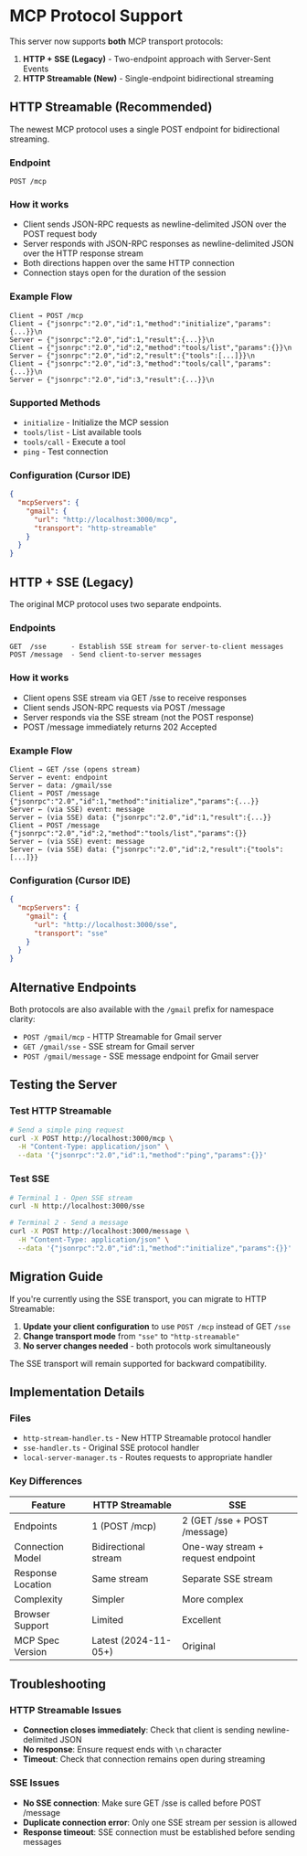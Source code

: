 # MCP Protocol Support

This server now supports **both** MCP transport protocols:

1. **HTTP + SSE (Legacy)** - Two-endpoint approach with Server-Sent Events
2. **HTTP Streamable (New)** - Single-endpoint bidirectional streaming

## HTTP Streamable (Recommended)

The newest MCP protocol uses a single POST endpoint for bidirectional streaming.

### Endpoint
```
POST /mcp
```

### How it works
- Client sends JSON-RPC requests as newline-delimited JSON over the POST request body
- Server responds with JSON-RPC responses as newline-delimited JSON over the HTTP response stream
- Both directions happen over the same HTTP connection
- Connection stays open for the duration of the session

### Example Flow
```
Client → POST /mcp
Client → {"jsonrpc":"2.0","id":1,"method":"initialize","params":{...}}\n
Server ← {"jsonrpc":"2.0","id":1,"result":{...}}\n
Client → {"jsonrpc":"2.0","id":2,"method":"tools/list","params":{}}\n
Server ← {"jsonrpc":"2.0","id":2,"result":{"tools":[...]}}\n
Client → {"jsonrpc":"2.0","id":3,"method":"tools/call","params":{...}}\n
Server ← {"jsonrpc":"2.0","id":3,"result":{...}}\n
```

### Supported Methods
- `initialize` - Initialize the MCP session
- `tools/list` - List available tools
- `tools/call` - Execute a tool
- `ping` - Test connection

### Configuration (Cursor IDE)
```json
{
  "mcpServers": {
    "gmail": {
      "url": "http://localhost:3000/mcp",
      "transport": "http-streamable"
    }
  }
}
```

## HTTP + SSE (Legacy)

The original MCP protocol uses two separate endpoints.

### Endpoints
```
GET  /sse      - Establish SSE stream for server-to-client messages
POST /message  - Send client-to-server messages
```

### How it works
- Client opens SSE stream via GET /sse to receive responses
- Client sends JSON-RPC requests via POST /message
- Server responds via the SSE stream (not the POST response)
- POST /message immediately returns 202 Accepted

### Example Flow
```
Client → GET /sse (opens stream)
Server ← event: endpoint
Server ← data: /gmail/sse
Client → POST /message {"jsonrpc":"2.0","id":1,"method":"initialize","params":{...}}
Server ← (via SSE) event: message
Server ← (via SSE) data: {"jsonrpc":"2.0","id":1,"result":{...}}
Client → POST /message {"jsonrpc":"2.0","id":2,"method":"tools/list","params":{}}
Server ← (via SSE) event: message
Server ← (via SSE) data: {"jsonrpc":"2.0","id":2,"result":{"tools":[...]}}
```

### Configuration (Cursor IDE)
```json
{
  "mcpServers": {
    "gmail": {
      "url": "http://localhost:3000/sse",
      "transport": "sse"
    }
  }
}
```

## Alternative Endpoints

Both protocols are also available with the `/gmail` prefix for namespace clarity:

- `POST /gmail/mcp` - HTTP Streamable for Gmail server
- `GET /gmail/sse` - SSE stream for Gmail server
- `POST /gmail/message` - SSE message endpoint for Gmail server

## Testing the Server

### Test HTTP Streamable
```bash
# Send a simple ping request
curl -X POST http://localhost:3000/mcp \
  -H "Content-Type: application/json" \
  --data '{"jsonrpc":"2.0","id":1,"method":"ping","params":{}}'
```

### Test SSE
```bash
# Terminal 1 - Open SSE stream
curl -N http://localhost:3000/sse

# Terminal 2 - Send a message
curl -X POST http://localhost:3000/message \
  -H "Content-Type: application/json" \
  --data '{"jsonrpc":"2.0","id":1,"method":"initialize","params":{}}'
```

## Migration Guide

If you're currently using the SSE transport, you can migrate to HTTP Streamable:

1. **Update your client configuration** to use `POST /mcp` instead of GET `/sse`
2. **Change transport mode** from `"sse"` to `"http-streamable"`
3. **No server changes needed** - both protocols work simultaneously

The SSE transport will remain supported for backward compatibility.

## Implementation Details

### Files
- `http-stream-handler.ts` - New HTTP Streamable protocol handler
- `sse-handler.ts` - Original SSE protocol handler
- `local-server-manager.ts` - Routes requests to appropriate handler

### Key Differences

| Feature | HTTP Streamable | SSE |
|---------|----------------|-----|
| Endpoints | 1 (POST /mcp) | 2 (GET /sse + POST /message) |
| Connection Model | Bidirectional stream | One-way stream + request endpoint |
| Response Location | Same stream | Separate SSE stream |
| Complexity | Simpler | More complex |
| Browser Support | Limited | Excellent |
| MCP Spec Version | Latest (2024-11-05+) | Original |

## Troubleshooting

### HTTP Streamable Issues
- **Connection closes immediately**: Check that client is sending newline-delimited JSON
- **No response**: Ensure request ends with `\n` character
- **Timeout**: Check that connection remains open during streaming

### SSE Issues
- **No SSE connection**: Make sure GET /sse is called before POST /message
- **Duplicate connection error**: Only one SSE stream per session is allowed
- **Response timeout**: SSE connection must be established before sending messages

